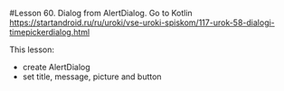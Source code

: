 #Lesson 60. Dialog from AlertDialog. Go to Kotlin https://startandroid.ru/ru/uroki/vse-uroki-spiskom/117-urok-58-dialogi-timepickerdialog.html

This lesson:
- create AlertDialog
- set title, message, picture and button

